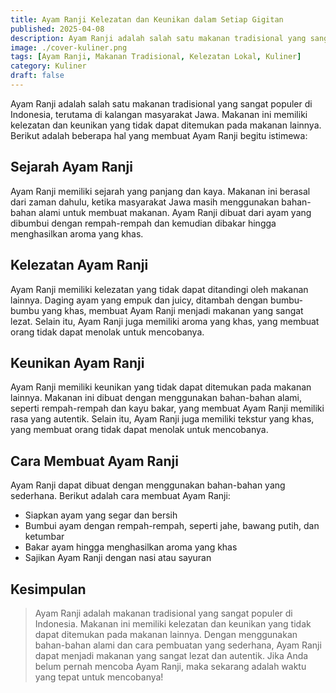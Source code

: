 ```yaml
---
title: Ayam Ranji Kelezatan dan Keunikan dalam Setiap Gigitan
published: 2025-04-08
description: Ayam Ranji adalah salah satu makanan tradisional yang sangat populer di Indonesia, terutama di kalangan masyarakat Jawa.
image: ./cover-kuliner.png
tags: [Ayam Ranji, Makanan Tradisional, Kelezatan Lokal, Kuliner]
category: Kuliner
draft: false
---
```


Ayam Ranji adalah salah satu makanan tradisional yang sangat populer di Indonesia, terutama di kalangan masyarakat Jawa. Makanan ini memiliki kelezatan dan keunikan yang tidak dapat ditemukan pada makanan lainnya. Berikut adalah beberapa hal yang membuat Ayam Ranji begitu istimewa:

## Sejarah Ayam Ranji

Ayam Ranji memiliki sejarah yang panjang dan kaya. Makanan ini berasal dari zaman dahulu, ketika masyarakat Jawa masih menggunakan bahan-bahan alami untuk membuat makanan. Ayam Ranji dibuat dari ayam yang dibumbui dengan rempah-rempah dan kemudian dibakar hingga menghasilkan aroma yang khas.

## Kelezatan Ayam Ranji

Ayam Ranji memiliki kelezatan yang tidak dapat ditandingi oleh makanan lainnya. Daging ayam yang empuk dan juicy, ditambah dengan bumbu-bumbu yang khas, membuat Ayam Ranji menjadi makanan yang sangat lezat. Selain itu, Ayam Ranji juga memiliki aroma yang khas, yang membuat orang tidak dapat menolak untuk mencobanya.

## Keunikan Ayam Ranji

Ayam Ranji memiliki keunikan yang tidak dapat ditemukan pada makanan lainnya. Makanan ini dibuat dengan menggunakan bahan-bahan alami, seperti rempah-rempah dan kayu bakar, yang membuat Ayam Ranji memiliki rasa yang autentik. Selain itu, Ayam Ranji juga memiliki tekstur yang khas, yang membuat orang tidak dapat menolak untuk mencobanya.

## Cara Membuat Ayam Ranji

Ayam Ranji dapat dibuat dengan menggunakan bahan-bahan yang sederhana. Berikut adalah cara membuat Ayam Ranji:

- Siapkan ayam yang segar dan bersih
- Bumbui ayam dengan rempah-rempah, seperti jahe, bawang putih, dan ketumbar
- Bakar ayam hingga menghasilkan aroma yang khas
- Sajikan Ayam Ranji dengan nasi atau sayuran

## Kesimpulan

> Ayam Ranji adalah makanan tradisional yang sangat populer di Indonesia. Makanan ini memiliki kelezatan dan keunikan yang tidak dapat ditemukan pada makanan lainnya. Dengan menggunakan bahan-bahan alami dan cara pembuatan yang sederhana, Ayam Ranji dapat menjadi makanan yang sangat lezat dan autentik. Jika Anda belum pernah mencoba Ayam Ranji, maka sekarang adalah waktu yang tepat untuk mencobanya!